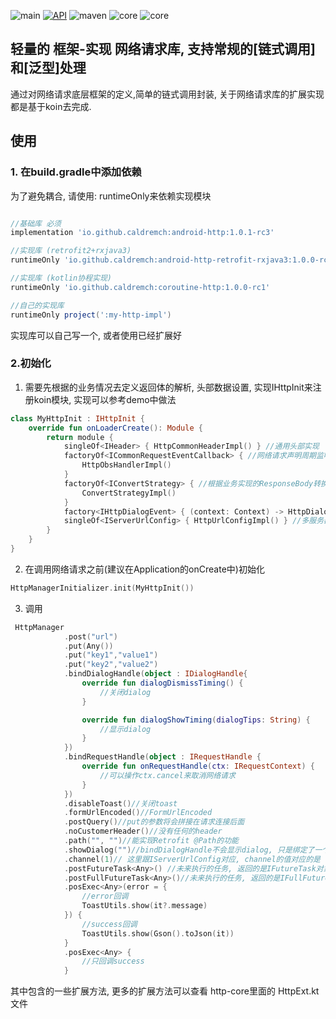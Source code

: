 ![main](https://github.com/android-module/android-http/actions/workflows/android.yml/badge.svg?branch=main)
[![API](https://img.shields.io/badge/API-21%2B-brightgreen.svg?style=flat-square)](https://android-arsenal.com/api?level=21)
![maven](https://img.shields.io/maven-central/v/io.github.caldremch/android-http?style=flat-square)
![core](https://img.shields.io/maven-central/v/io.github.caldremch/android-http-retrofit-rxjava3?style=flat-square)
![core](https://img.shields.io/maven-central/v/io.github.caldremch/coroutine-http?style=flat-square)


## 轻量的 框架-实现 网络请求库, 支持常规的[链式调用]和[泛型]处理

通过对网络请求底层框架的定义,简单的链式调用封装, 关于网络请求库的扩展实现都是基于koin去完成.

## 使用

### 1. 在build.gradle中添加依赖

为了避免耦合, 请使用: runtimeOnly来依赖实现模块

```gradle

//基础库 必须
implementation 'io.github.caldremch:android-http:1.0.1-rc3'

//实现库 (retrofit2+rxjava3)
runtimeOnly 'io.github.caldremch:android-http-retrofit-rxjava3:1.0.0-rc5'

//实现库 (kotlin协程实现)
runtimeOnly 'io.github.caldremch:coroutine-http:1.0.0-rc1'

//自己的实现库
runtimeOnly project(':my-http-impl')
```

实现库可以自己写一个, 或者使用已经扩展好

### 2.初始化

1. 需要先根据的业务情况去定义返回体的解析, 头部数据设置, 实现IHttpInit来注册koin模块, 实现可以参考demo中做法

```kotlin
class MyHttpInit : IHttpInit {
    override fun onLoaderCreate(): Module {
        return module {
            singleOf<IHeader> { HttpCommonHeaderImpl() } //通用头部实现
            factoryOf<ICommonRequestEventCallback> { //网络请求声明周期监听
                HttpObsHandlerImpl()
            }
            factoryOf<IConvertStrategy> { //根据业务实现的ResponseBody转换策略
                ConvertStrategyImpl()
            }
            factory<IHttpDialogEvent> { (context: Context) -> HttpDialogEventImpl(context) } //根据业务实现的网络请求弹窗
            singleOf<IServerUrlConfig> { HttpUrlConfigImpl() } //多服务器url配置&切换
        }
    }
}
```

2. 在调用网络请求之前(建议在Application的onCreate中)初始化

```kotlin
HttpManagerInitializer.init(MyHttpInit())
```


3. 调用

```kotlin
 HttpManager
            .post("url")
            .put(Any())
            .put("key1","value1")
            .put("key2","value2")
            .bindDialogHandle(object : IDialogHandle{
                override fun dialogDismissTiming() {
                    //关闭dialog
                }

                override fun dialogShowTiming(dialogTips: String) {
                    //显示dialog
                }
            })
            .bindRequestHandle(object : IRequestHandle {
                override fun onRequestHandle(ctx: IRequestContext) {
                    //可以操作ctx.cancel来取消网络请求
                }
            })
            .disableToast()//关闭toast
            .formUrlEncoded()//FormUrlEncoded
            .postQuery()//put的参数将会拼接在请求连接后面
            .noCustomerHeader()//没有任何的header
            .path("", "")//能实现Retrofit @Path的功能
            .showDialog("")//bindDialogHandle不会显示dialog, 只是绑定了一个操作, showDialog才会真正显示
            .channel(1)// 这里跟IServerUrlConfig对应, channel的值对应的是 不同服务器域名的请求, 默认不调用channel是null为默认服务器
            .postFutureTask<Any>() //未来执行的任务, 返回的是IFutureTask对象, 根据该对象调用执行方法才会执行, 对应的还有getFutureTask
            .postFullFutureTask<Any>()//未来执行的任务, 返回的是IFullFutureTask对象, 根据该对象调用执行方法才会执行, 对应的还有getFullFutureTask
            .posExec<Any>(error = {
                //error回调
                ToastUtils.show(it?.message)
            }) { 
                //success回调
                ToastUtils.show(Gson().toJson(it))
            }
            .posExec<Any> { 
                //只回调success
            }

```

其中包含的一些扩展方法, 更多的扩展方法可以查看 http-core里面的 HttpExt.kt文件








